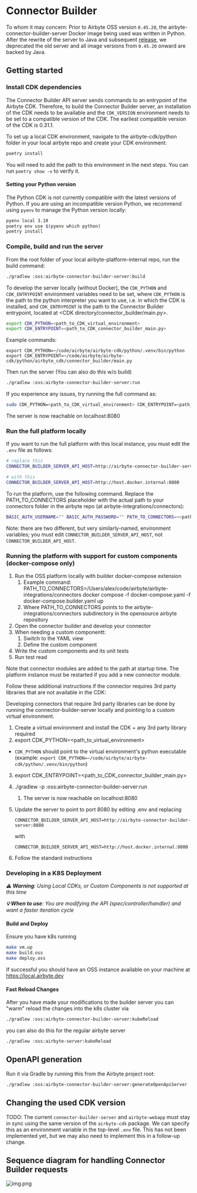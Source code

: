 # Connector Builder

To whom it may concern: Prior to Airbyte OSS version `0.45.20`, the airbyte-connector-builder-server Docker image being used was written
in Python. After the rewrite of the server to Java and subsequent [release](https://github.com/airbytehq/airbyte-platform-internal/pull/6371),
we deprecated the old server and all image versions from `0.45.20` onward are backed by Java.

## Getting started

### Install CDK dependencies

The Connector Builder API server sends commands to an entrypoint of the Airbyte CDK. Therefore, to build the Connector Builder server, an installation of the CDK needs to be available and the `CDK_VERSION` environment needs to be set to a compatible version of the CDK. The earliest compatible version of the CDK is 0.31.1.

To set up a local CDK environment, navigate to the airbyte-cdk/python folder in your local airbyte repo and create your CDK environment:

```bash
poetry install
```

You will need to add the path to this environment in the next steps. You can run `poetry show -v` to verify it.

#### Setting your Python version

The Python CDK is not currently compatible with the latest versions of Python. If you are using an incompatible version Python, we recommend using `pyenv` to manage the Python version locally:

```bash
pyenv local 3.10
poetry env use $(pyenv which python)
poetry install
```

### Compile, build and run the server

From the root folder of your local airbyte-platform-internal repo, run the build command:

```bash
./gradlew :oss:airbyte-connector-builder-server:build
```

To develop the server locally (without Docker), the `CDK_PYTHON` and `CDK_ENTRYPOINT` environment variables need to be set, where `CDK_PYTHON` is the path to the python interpreter you want to use, i.e. in which the CDK is installed, and `CDK_ENTRYPOINT` is the path to the Connector Builder entrypoint, located at <CDK directory/connector_builder/main.py>.

```bash
export CDK_PYTHON=<path_to_CDK_virtual_environment>
export CDK_ENTRYPOINT=<path_to_CDK_connector_builder_main.py>
```

Example commands:
```
export CDK_PYTHON=~/code/airbyte/airbyte-cdk/python/.venv/bin/python
export CDK_ENTRYPOINT=~/code/airbyte/airbyte-cdk/python/airbyte_cdk/connector_builder/main.py
```

Then run the server (You can also do this w/o build)

```bash
./gradlew :oss:airbyte-connector-builder-server:run
```

If you experience any issues, try running the full command as:

```bash
sudo CDK_PYTHON=<path_to_CDK_virtual_environment> CDK_ENTRYPOINT=<path_to_CDK_connector_builder_main.py> ./gradlew :oss:airbyte-connector-builder-server:run
```

The server is now reachable on localhost:8080

### Run the full platform locally

If you want to run the full platform with this local instance, you must edit the `.env` file as follows:

``` bash
# replace this
CONNECTOR_BUILDER_SERVER_API_HOST=http://airbyte-connector-builder-server:8080

# with this
CONNECTOR_BUILDER_SERVER_API_HOST=http://host.docker.internal:8080
```

To run the platform, use the following command. Replace the PATH_TO_CONNECTORS placeholder with the actual path to your connectors folder in the airbyte repo (at airbyte-integrations/connectors):

```bash
BASIC_AUTH_USERNAME="" BASIC_AUTH_PASSWORD="" PATH_TO_CONNECTORS=~<path_to_airbyte_repo>/airbyte/airbyte-integrations/connectors VERSION=dev docker compose -f docker-compose.yaml -f docker-compose.builder.yaml up
```

Note: there are two different, but very similarly-named, environment variables; you must edit `CONNECTOR_BUILDER_SERVER_API_HOST`, not `CONNECTOR_BUILDER_API_HOST`.

### Running the platform with support for custom components (docker-compose only)

1. Run the OSS platform locally with builder docker-compose extension
    1. Example command: PATH_TO_CONNECTORS=/Users/alex/code/airbyte/airbyte-integrations/connectors docker compose -f docker-compose.yaml -f docker-compose.builder.yaml up
    2. Where PATH_TO_CONNECTORS points to the airbyte-integrations/connectors subdirectory in the opensource airbyte repository
2. Open the connector builder and develop your connector
3. When needing a custom componentt:
    1. Switch to the YAML view
    2. Define the custom component
4. Write the custom components and its unit tests
5. Run test read

Note that connector modules are added to the path at startup time. The platform instance must be restarted if you add a new connector module.

Follow these additional instructions if the connector requires 3rd party libraries that are not available in the CDK:

Developing connectors that require 3rd party libraries can be done by running the connector-builder-server locally and pointing to a custom virtual environment.

1. Create a virtual environment and install the CDK + any 3rd party library required
2. export CDK_PYTHON=<path_to_virtual_environment>
 - `CDK_PYTHON` should point to the virtual environment's python executable (example: `export CDK_PYTHON=~/code/airbyte/airbyte-cdk/python/.venv/bin/python`)
3. export CDK_ENTRYPOINT=<path_to_CDK_connector_builder_main.py>
4. ./gradlew -p :oss:airbyte-connector-builder-server:run
    1. The server is now reachable on localhost:8080
5. Update the server to point to port 8080 by editing .env and replacing
    
    ```
    CONNECTOR_BUILDER_SERVER_API_HOST=http://airbyte-connector-builder-server:8080
    ```
    with
    ```
    CONNECTOR_BUILDER_SERVER_API_HOST=http://host.docker.internal:8080
    ```
    
6. Follow the standard instructions

### Developing in a K8S Deployment
_**⚠️ Warning**: Using Local CDKs, or Custom Components is not supported at this time_

_**💡 When to use**: You are modifying the API (spec/controller/handler) and want a faster iteration cycle_

#### Build and Deploy
Ensure you have k8s running
```bash
make vm.up
make build.oss
make deploy.oss
```

If successful you should have an OSS instance available on your machine at https://local.airbyte.dev

#### Fast Reload Changes
After you have made your modifications to the builder server you can "warm" reload the changes into the k8s cluster via

```bash
./gradlew :oss:airbyte-connector-builder-server:kubeReload
```

you can also do this for the regular airbyte server

```bash
./gradlew :oss:airbyte-server:kubeReload
```
## OpenAPI generation

Run it via Gradle by running this from the Airbyte project root:
```bash
./gradlew :oss:airbyte-connector-builder-server:generateOpenApiServer
```

## Changing the used CDK version

TODO: The current `connector-builder-server` and `airbyte-webapp` must stay in sync using the same version of
the `airbyte-cdk` package. We can specify this as an environment variable in the top-level `.env` file. 
This has not been implemented yet, but we may also need to implement this in a follow-up change.

## Sequence diagram for handling Connector Builder requests
![img.png](img.png)
